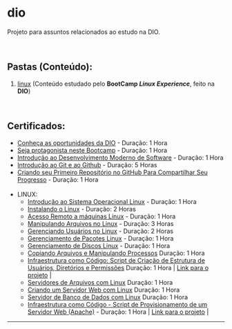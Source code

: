 # dio
Projeto para assuntos relacionados ao estudo na DIO.

<br>

## Pastas (Conteúdo):

 1. [linux](https://github.com/JoaoLagos/dio/tree/main/linux) (Conteúdo estudado pelo **BootCamp _Linux Experience_**, feito na **DIO**) 

<br>

## Certificados:

 - [Conheça as oportunidades da DIO](https://github.com/JoaoLagos/dio/blob/main/certificados/conheca-as-oportunidades-da-dio.pdf) - Duração: 1 Hora
 - [Seja protagonista neste Bootcamp](https://github.com/JoaoLagos/dio/blob/main/certificados/seja-protagonista-neste-bootcamp.pdf) - Duração: 1 Hora
 - [Introdução ao Desenvolvimento Moderno de Software](https://github.com/JoaoLagos/dio/blob/main/certificados/introducao-ao-desenvolvimento-moderno-de-software.pdf) - Duração: 1 Hora
 - [Introdução ao Git e ao Github](https://github.com/JoaoLagos/dio/blob/main/certificados/introducao-ao-git-e-ao-github.pdf) - Duração: 5 Horas
 - [Criando seu Primeiro Repositório no GitHub Para Compartilhar Seu Progresso](https://github.com/JoaoLagos/dio/blob/main/certificados/criando-seu-primeiro-repositorio-no-github.pdf) - Duração: 1 Hora
<br><br>
 - LINUX:
     - [Introdução ao Sistema Operacional Linux](https://github.com/JoaoLagos/dio/blob/main/certificados/Linux/introducao-ao-sistema-operacional-linux.pdf) - Duração: 1 Hora
     - [Instalando o Linux](https://github.com/JoaoLagos/dio/blob/main/certificados/Linux/instalando-o-linux.pdf) - Duração: 2 Horas
     - [Acesso Remoto a máquinas Linux](https://github.com/JoaoLagos/dio/blob/main/certificados/Linux/acesso-remoto-a-m%C3%A1quinas-linux.pdf) - Duração: 1 Hora
     - [Manipulando Arquivos no Linux](https://github.com/JoaoLagos/dio/blob/main/certificados/Linux/manipulando-arquivos-no-linux.pdf) - Duração: 3 Horas
     - [Gerenciando Usuários no Linux](https://github.com/JoaoLagos/dio/blob/main/certificados/Linux/gerenciando-usuarios-no-linux.pdf) - Duração: 2 Horas
     - [Gerenciamento de Pacotes Linux](https://github.com/JoaoLagos/dio/blob/main/certificados/Linux/gerenciamento-de-pacotes-linux.pdf) - Duração: 1 Hora
     - [Gerenciamento de Discos Linux](https://github.com/JoaoLagos/dio/blob/main/certificados/Linux/gerenciamento-de-discos-linux.pdf) - Duração: 1 Hora
     - [Copiando Arquivos e Manipulando Processos](https://github.com/JoaoLagos/dio/blob/main/certificados\Linux/copiando-arquivos-e-manipulando-processos.pdf) Duração: 1 Hora
     - [Infraestrutura como Código: Script de Criação de Estrutura de Usuários, Diretórios e Permissões](https://github.com/JoaoLagos/dio/blob/main/certificados/Linux/infraestrutura-como-codigo-script-de-criacao-de-estrutura-de-usuarios-diretorios-e-permissoes.pdf) Duração: 1 Hora | <a href="https://github.com/JoaoLagos/projeto1-linux-icc">Link para o projeto</a> |
     - [Servidores de Arquivos com Linux](https://github.com/JoaoLagos/dio/blob/main/certificados\Linux\servidores-de-arquivos-com-linux.pdf) Duração: 1 Hora
     - [Criando um Servidor Web com Linux](https://github.com/JoaoLagos/dio/blob/main/certificados\Linux\criando-um-servidor-web-com-linux.pdf) Duração: 1 Hora
     - [Servidor de Banco de Dados com Linux](https://github.com/JoaoLagos/dio/blob/main/certificados\Linux\servidor-de-banco-de-dados-com-linux.pdf) Duração: 1 Hora
     - [Infraestrutura como Código - Script de Provisionamento de um Servidor Web (Apache)](https://github.com/JoaoLagos/dio/blob/main/certificados\Linux\infraestrutura-como-codigo-script-de-provisionamento-de-um-servidor-web.pdf) - Duração: 1 Hora | <a href="https://github.com/JoaoLagos/projeto2-linux-icc">Link para o projeto</a> |
 

<hr>
